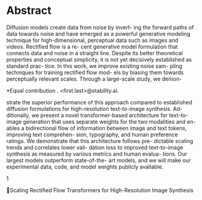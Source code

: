 # Abstract

Diffusion models create data from noise by invert-
ing the forward paths of data towards noise and
have emerged as a powerful generative modeling
technique for high-dimensional, perceptual data
such as images and videos. Rectified flow is a re-
cent generative model formulation that connects
data and noise in a straight line. Despite its better
theoretical properties and conceptual simplicity, it
is not yet decisively established as standard prac-
tice. In this work, we improve existing noise sam-
pling techniques for training rectified flow mod-
els by biasing them towards perceptually relevant
scales. Through a large-scale study, we demon-

*Equal contribution . <first.last>@stability.ai.

strate the superior performance of this approach
compared to established diffusion formulations
for high-resolution text-to-image synthesis. Ad-
ditionally, we present a novel transformer-based
architecture for text-to-image generation that uses
separate weights for the two modalities and en-
ables a bidirectional flow of information between
image and text tokens, improving text comprehen-
sion, typography, and human preference ratings.
We demonstrate that this architecture follows pre-
dictable scaling trends and correlates lower vali-
dation loss to improved text-to-image synthesis as
measured by various metrics and human evalua-
tions. Our largest models outperform state-of-the-
art models, and we will make our experimental
data, code, and model weights publicly available.

1

Scaling Rectified Flow Transformers for High-Resolution Image Synthesis

